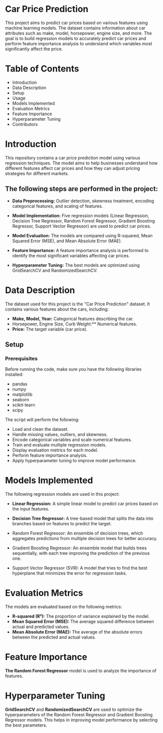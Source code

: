 # Car Price Prediction

This project aims to predict car prices based on various features using machine learning models. The dataset contains information about car attributes such as make, model, horsepower, engine size, and more. The goal is to build regression models to accurately predict car prices and perform feature importance analysis to understand which variables most significantly affect the price.

# Table of Contents

* Introduction 
* Data Description
* Setup
* Usage
* Models Implemented
* Evaluation Metrics
* Feature Importance
* Hyperparameter Tuning
* Contributors

# Introduction

This repository contains a car price prediction model using various regression techniques. The model aims to help businesses understand how different features affect car prices and how they can adjust pricing strategies for different markets.

## The following steps are performed in the project:

* **Data Preprocessing:** Outlier detection, skewness treatment, encoding categorical features, and scaling of features.

* **Model Implementation:**  Five regression models (Linear Regression, Decision Tree Regressor, Random Forest Regressor, Gradient Boosting Regressor, Support Vector Regressor) are used to predict car prices.
  
* **Model Evaluation:**  The models are compared using R-squared, Mean Squared Error (MSE), and Mean Absolute Error (MAE).

* **Feature Importance:**  A feature importance analysis is performed to identify the most significant variables affecting car prices.
  
* **Hyperparameter Tuning:**  The best models are optimized using GridSearchCV and RandomizedSearchCV.
  
# Data Description
The dataset used for this project is the "Car Price Prediction" dataset. It contains various features about the cars, including:

* **Make, Model, Year:**  Categorical features describing the car.
* Horsepower, Engine Size, Curb Weight:**  Numerical features.
* **Price:**  The target variable (car price).
  
## Setup
### Prerequisites
Before running the code, make sure you have the following libraries installed:

* pandas
* numpy
* matplotlib
* seaborn
* scikit-learn
* scipy
  
The script will perform the following:

* Load and clean the dataset.
* Handle missing values, outliers, and skewness.
* Encode categorical variables and scale numerical features.
* Train and evaluate multiple regression models.
* Display evaluation metrics for each model.
* Perform feature importance analysis.
* Apply hyperparameter tuning to improve model performance.
  
# Models Implemented
The following regression models are used in this project:

* **Linear Regression:**  A simple linear model to predict car prices based on the input features.
  
* **Decision Tree Regressor:**  A tree-based model that splits the data into branches based on features to predict the target.
* Random Forest Regressor: An ensemble of decision trees, which aggregates predictions from multiple decision trees for better accuracy.
* Gradient Boosting Regressor: An ensemble model that builds trees sequentially, with each tree improving the prediction of the previous one.
* Support Vector Regressor (SVR): A model that tries to find the best hyperplane that minimizes the error for regression tasks.
  
# Evaluation Metrics
The models are evaluated based on the following metrics:

* **R-squared (R²):** The proportion of variance explained by the model.
* **Mean Squared Error (MSE):** The average squared difference between actual and predicted values.
* **Mean Absolute Error (MAE):** The average of the absolute errors between the predicted and actual values.
  
# Feature Importance
**The Random Forest Regressor**  model is used to analyze the importance of features. 

# Hyperparameter Tuning
**GridSearchCV** and **RandomizedSearchCV** are used to optimize the hyperparameters of the Random Forest Regressor and Gradient Boosting Regressor models. This helps in improving model performance by selecting the best parameters.
